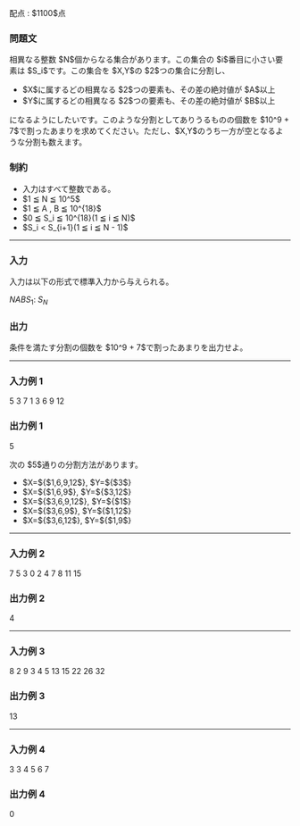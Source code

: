 
<div>

<span>

<span>

<p>
配点 : $1100$点
</p>

<div>

<section>

### **問題文**

<p>
相異なる整数 $N$個からなる集合があります。この集合の $i$番目に小さい要素は $S_i$です。この集合を $X,Y$の $2$つの集合に分割し、
</p>

<ul>

<li>
$X$に属するどの相異なる $2$つの要素も、その差の絶対値が $A$以上
</li>

<li>
$Y$に属するどの相異なる $2$つの要素も、その差の絶対値が $B$以上
</li>

</ul>

<p>
になるようにしたいです。このような分割としてありうるものの個数を $10^9 + 7$で割ったあまりを求めてください。ただし、$X,Y$のうち一方が空となるような分割も数えます。
</p>

</section>

</div>

<div>

<section>

### **制約**

<ul>

<li>
入力はすべて整数である。
</li>

<li>
$1 ≦ N ≦ 10^5$
</li>

<li>
$1 ≦ A , B ≦ 10^{18}$
</li>

<li>
$0 ≦ S_i ≦ 10^{18}(1 ≦ i ≦ N)$
</li>

<li>
$S_i < S_{i+1}(1 ≦ i ≦ N - 1)$
</li>

</ul>

</section>

</div>

---

<div>

<div>

<section>

### **入力**

<p>
入力は以下の形式で標準入力から与えられる。
</p>

<div>

$N$$A$$B$$S_1$:
$S_N$
</div>

</section>

</div>

<div>

<section>

### **出力**

<p>
条件を満たす分割の個数を $10^9 + 7$で割ったあまりを出力せよ。
</p>

</section>

</div>

</div>

---

<div>

<section>

### **入力例 1**

<div>

5 3 7
1
3
6
9
12

</div>

</section>

</div>

<div>

<section>

### **出力例 1**

<div>

5

</div>

<p>
次の $5$通りの分割方法があります。
</p>

<ul>

<li>
$X=${$1,6,9,12$}, $Y=${$3$}
</li>

<li>
$X=${$1,6,9$}, $Y=${$3,12$}
</li>

<li>
$X=${$3,6,9,12$}, $Y=${$1$}
</li>

<li>
$X=${$3,6,9$}, $Y=${$1,12$}
</li>

<li>
$X=${$3,6,12$}, $Y=${$1,9$}
</li>

</ul>

</section>

</div>

---

<div>

<section>

### **入力例 2**

<div>

7 5 3
0
2
4
7
8
11
15

</div>

</section>

</div>

<div>

<section>

### **出力例 2**

<div>

4

</div>

</section>

</div>

---

<div>

<section>

### **入力例 3**

<div>

8 2 9
3
4
5
13
15
22
26
32

</div>

</section>

</div>

<div>

<section>

### **出力例 3**

<div>

13

</div>

</section>

</div>

---

<div>

<section>

### **入力例 4**

<div>

3 3 4
5
6
7

</div>

</section>

</div>

<div>

<section>

### **出力例 4**

<div>

0

</div>

</section>

</div>

</span>

</span>

</div>
